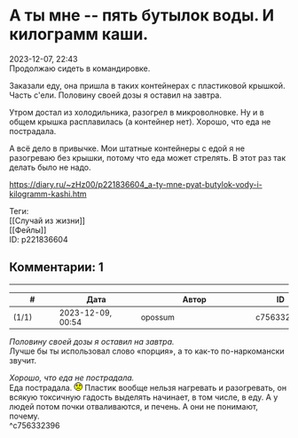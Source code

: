 А ты мне -- пять бутылок воды. И килограмм каши.
================================================

  
2023-12-07, 22:43  
 Продолжаю сидеть в командировке.   
   
 Заказали еду, она пришла в таких контейнерах с пластиковой крышкой. Часть с'ели. Половину своей дозы я оставил на завтра.   
   
 Утром достал из холодильника, разогрел в микроволновке. Ну и в общем крышка расплавилась (а контейнер нет). Хорошо, что еда не пострадала.   
   
 А всё дело в привычке. Мои штатные контейнеры с едой я не разогреваю без крышки, потому что еда может стрелять. В этот раз так делать было не надо.   
  
<https://diary.ru/~zHz00/p221836604_a-ty-mne-pyat-butylok-vody-i-kilogramm-kashi.htm>  
  
Теги:  
[[Случай из жизни]]  
[[Фейлы]]  
ID: p221836604  


Комментарии: 1
--------------

  


---



|         #         |              Дата              |                     Автор                     |           ID           |
| --- | --- | --- | --- |
| (1/1) | 2023-12-09, 00:54 | opossum | c756332396 |

  
  *Половину своей дозы я оставил на завтра.*    
 Лучше бы ты использовал слово «порция», а то как-то по-наркомански звучит.   
   
  *Хорошо, что еда не пострадала.*    
 Еда пострадала. ![:(](pics/1146.gif) Пластик вообще нельзя нагревать и разогревать, он всякую токсичную гадость выделять начинает, в том числе, в еду. А у людей потом почки отваливаются, и печень. А они не понимают, почему.   
 ^c756332396